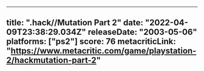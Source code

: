 
---
title: ".hack//Mutation Part 2"
date: "2022-04-09T23:38:29.034Z"
releaseDate: "2003-05-06"
platforms: ["ps2"]
score: 76
metacriticLink: "https://www.metacritic.com/game/playstation-2/hackmutation-part-2"
---
